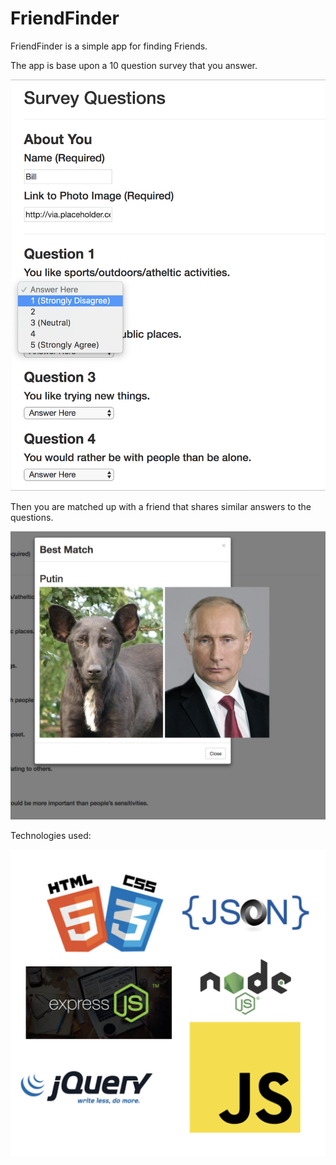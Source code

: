# FriendFinder
 FriendFinder is a simple app for finding Friends.

The app is base upon a 10 question survey that you answer.

![questions](/images/question.png)

 Then you are matched up with a friend that shares similar answers to the questions.

![choosen friend](/images/friend.png)

 Technologies used:

![tech](/images/tech.png)
